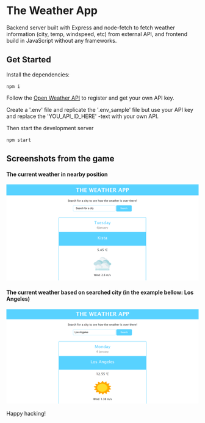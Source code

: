 # The Weather App

Backend server built with Express and node-fetch to fetch weather information (city, temp, windspeed, etc) from external API, and frontend build in JavaScript without any frameworks.

## Get Started
Install the dependencies:
```
npm i
```
Follow the [Open Weather API](https://openweathermap.org/api) to register and get your own API key.

Create a '.env' file and replicate the '.env_sample' file but use your API key and replace the 'YOU_API_ID_HERE' -text with your own API.

Then start the development server
```
npm start
```

## Screenshots from the game
#### The current weather in nearby position
![The current weather in nearby position](https://github.com/jossifelefteriadis/the-weather-app/blob/master/weather_onLoad.png)
#### The current weather based on searched city (in the example bellow: Los Angeles)
![The current weather based on searched city (in the example bellow: Los Angeles)](https://github.com/jossifelefteriadis/the-weather-app/blob/master/weather_searchCity.png)

Happy hacking!
